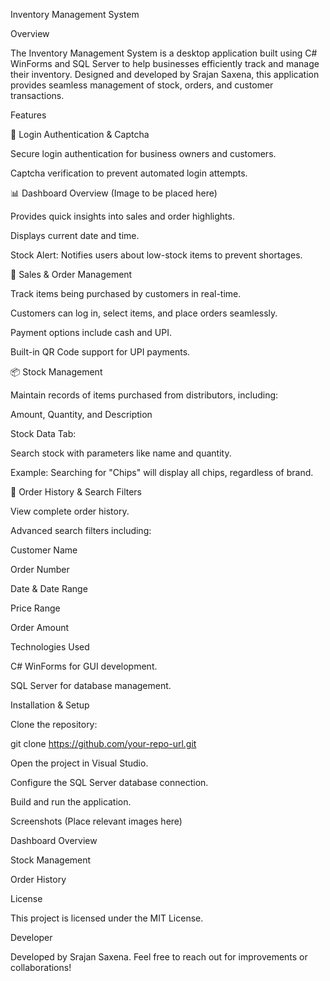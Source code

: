 Inventory Management System

Overview

The Inventory Management System is a desktop application built using C# WinForms and SQL Server to help businesses efficiently track and manage their inventory. Designed and developed by Srajan Saxena, this application provides seamless management of stock, orders, and customer transactions.

Features

🔐 Login Authentication & Captcha

Secure login authentication for business owners and customers.

Captcha verification to prevent automated login attempts.

📊 Dashboard Overview (Image to be placed here)

Provides quick insights into sales and order highlights.

Displays current date and time.

Stock Alert: Notifies users about low-stock items to prevent shortages.

🛒 Sales & Order Management

Track items being purchased by customers in real-time.

Customers can log in, select items, and place orders seamlessly.

Payment options include cash and UPI.

Built-in QR Code support for UPI payments.

📦 Stock Management

Maintain records of items purchased from distributors, including:

Amount, Quantity, and Description

Stock Data Tab:

Search stock with parameters like name and quantity.

Example: Searching for "Chips" will display all chips, regardless of brand.

📜 Order History & Search Filters

View complete order history.

Advanced search filters including:

Customer Name

Order Number

Date & Date Range

Price Range

Order Amount

Technologies Used

C# WinForms for GUI development.

SQL Server for database management.

Installation & Setup

Clone the repository:

git clone https://github.com/your-repo-url.git

Open the project in Visual Studio.

Configure the SQL Server database connection.

Build and run the application.

Screenshots (Place relevant images here)

Dashboard Overview

Stock Management

Order History

License

This project is licensed under the MIT License.

Developer

Developed by Srajan Saxena. Feel free to reach out for improvements or collaborations!
